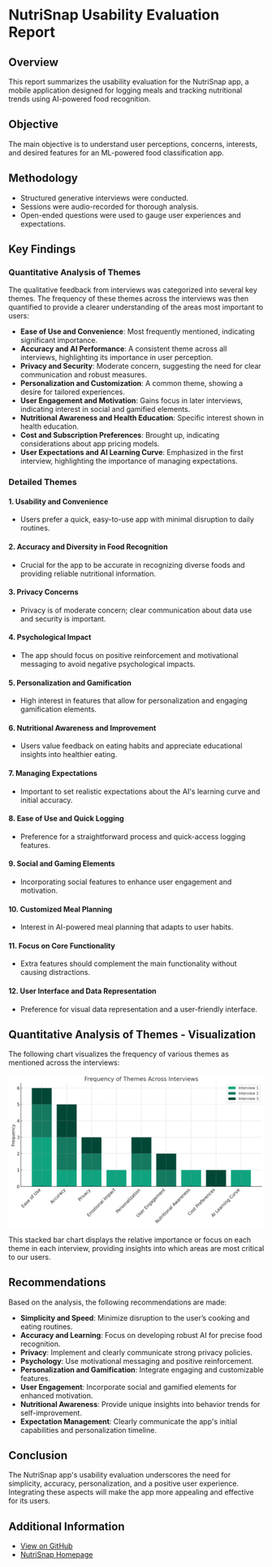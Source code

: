 # NutriSnap Usability Evaluation Report

## Overview

This report summarizes the usability evaluation for the NutriSnap app, a mobile application designed for logging meals and tracking nutritional trends using AI-powered food recognition.

## Objective

The main objective is to understand user perceptions, concerns, interests, and desired features for an ML-powered food classification app.

## Methodology

- Structured generative interviews were conducted.
- Sessions were audio-recorded for thorough analysis.
- Open-ended questions were used to gauge user experiences and expectations.

## Key Findings

### Quantitative Analysis of Themes

The qualitative feedback from interviews was categorized into several key themes. The frequency of these themes across the interviews was then quantified to provide a clearer understanding of the areas most important to users:

- **Ease of Use and Convenience**: Most frequently mentioned, indicating significant importance.
- **Accuracy and AI Performance**: A consistent theme across all interviews, highlighting its importance in user perception.
- **Privacy and Security**: Moderate concern, suggesting the need for clear communication and robust measures.
- **Personalization and Customization**: A common theme, showing a desire for tailored experiences.
- **User Engagement and Motivation**: Gains focus in later interviews, indicating interest in social and gamified elements.
- **Nutritional Awareness and Health Education**: Specific interest shown in health education.
- **Cost and Subscription Preferences**: Brought up, indicating considerations about app pricing models.
- **User Expectations and AI Learning Curve**: Emphasized in the first interview, highlighting the importance of managing expectations.

### Detailed Themes

#### 1. Usability and Convenience

- Users prefer a quick, easy-to-use app with minimal disruption to daily routines.

#### 2. Accuracy and Diversity in Food Recognition

- Crucial for the app to be accurate in recognizing diverse foods and providing reliable nutritional information.

#### 3. Privacy Concerns

- Privacy is of moderate concern; clear communication about data use and security is important.

#### 4. Psychological Impact

- The app should focus on positive reinforcement and motivational messaging to avoid negative psychological impacts.

#### 5. Personalization and Gamification

- High interest in features that allow for personalization and engaging gamification elements.

#### 6. Nutritional Awareness and Improvement

- Users value feedback on eating habits and appreciate educational insights into healthier eating.

#### 7. Managing Expectations

- Important to set realistic expectations about the AI's learning curve and initial accuracy.

#### 8. Ease of Use and Quick Logging

- Preference for a straightforward process and quick-access logging features.

#### 9. Social and Gaming Elements

- Incorporating social features to enhance user engagement and motivation.

#### 10. Customized Meal Planning

- Interest in AI-powered meal planning that adapts to user habits.

#### 11. Focus on Core Functionality

- Extra features should complement the main functionality without causing distractions.

#### 12. User Interface and Data Representation

- Preference for visual data representation and a user-friendly interface.

## Quantitative Analysis of Themes - Visualization

The following chart visualizes the frequency of various themes as mentioned across the interviews:

![Frequency of Themes Across Interviews](mention_metrics.png)

This stacked bar chart displays the relative importance or focus on each theme in each interview, providing insights into which areas are most critical to our users.

## Recommendations

Based on the analysis, the following recommendations are made:

- **Simplicity and Speed**: Minimize disruption to the user’s cooking and eating routines.
- **Accuracy and Learning**: Focus on developing robust AI for precise food recognition.
- **Privacy**: Implement and clearly communicate strong privacy policies.
- **Psychology**: Use motivational messaging and positive reinforcement.
- **Personalization and Gamification**: Integrate engaging and customizable features.
- **User Engagement**: Incorporate social and gamified elements for enhanced motivation.
- **Nutritional Awareness**: Provide unique insights into behavior trends for self-improvement.
- **Expectation Management**: Clearly communicate the app's initial capabilities and personalization timeline.

## Conclusion

The NutriSnap app's usability evaluation underscores the need for simplicity, accuracy, personalization, and a positive user experience. Integrating these aspects will make the app more appealing and effective for its users.

## Additional Information

- [View on GitHub](https://github.com/NutriSnap/NutriSnap)
- [NutriSnap Homepage](https://nutrisnap.github.io/)
